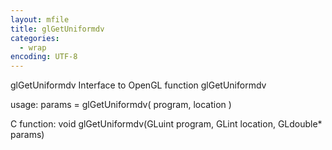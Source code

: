 ```yaml
---
layout: mfile
title: glGetUniformdv
categories:
  - wrap
encoding: UTF-8
---
```


glGetUniformdv  Interface to OpenGL function glGetUniformdv

usage:  params = glGetUniformdv( program, location )

C function:  void glGetUniformdv(GLuint program, GLint location, GLdouble\* params)